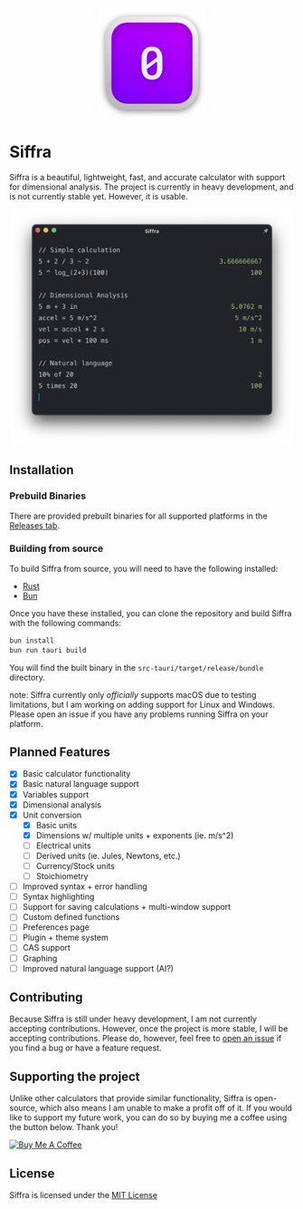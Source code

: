<div align="center">
    <img src="desktop/src-tauri/app-icon.png" alt="Siffra logo" width="196" height="196">
</div>


# Siffra

Siffra is a beautiful, lightweight, fast, and accurate calculator with support for dimensional analysis.
The project is currently in heavy development, and is not currently stable yet. However, it is usable.

<div align="center">
    <img src="screenshot.png" alt="Siffra screenshot">
</div>

## Installation
### Prebuild Binaries

There are provided prebuilt binaries for all supported platforms in the [Releases tab](https://github.com/ImpossibleReality/Siffra/releases).

### Building from source
To build Siffra from source, you will need to have the following installed:
- [Rust](https://www.rust-lang.org/tools/install)
- [Bun](https://bun.sh)

Once you have these installed, you can clone the repository and build Siffra with the following commands:
```sh
bun install
bun run tauri build
```

You will find the built binary in the `src-tauri/target/release/bundle` directory.

note: Siffra currently only *officially* supports macOS due to testing limitations, but I am working on adding support for Linux and Windows. Please open an issue if you have any problems running Siffra on your platform.

## Planned Features
- [x] Basic calculator functionality
- [x] Basic natural language support
- [x] Variables support
- [x] Dimensional analysis
- [x] Unit conversion
  - [x] Basic units
  - [x] Dimensions w/ multiple units + exponents (ie. m/s^2)
  - [ ] Electrical units
  - [ ] Derived units (ie. Jules, Newtons, etc.)
  - [ ] Currency/Stock units
  - [ ] Stoichiometry
- [ ] Improved syntax + error handling
- [ ] Syntax highlighting
- [ ] Support for saving calculations + multi-window support
- [ ] Custom defined functions
- [ ] Preferences page
- [ ] Plugin + theme system
- [ ] CAS support
- [ ] Graphing
- [ ] Improved natural language support (AI?)

## Contributing

Because Siffra is still under heavy development, I am not currently accepting contributions. However, once the project is more stable, I will be accepting contributions. Please do, however, feel free to [open an issue](https://github.com/ImpossibleReality/Siffra/issues/new) if you find a bug or have a feature request.

## Supporting the project
Unlike other calculators that provide similar functionality, Siffra is open-source, which also means I am unable to make a profit off of it. If you would like to support my future work, you can do so by buying me a coffee using the button below. Thank you!

<a href="https://www.buymeacoffee.com/johannovak" target="_blank"><img src="https://cdn.buymeacoffee.com/buttons/v2/default-yellow.png" alt="Buy Me A Coffee" style="height: 60px !important;width: 217px !important;" ></a>

## License

Siffra is licensed under the [MIT License](https://opensource.org/license/mit/)
